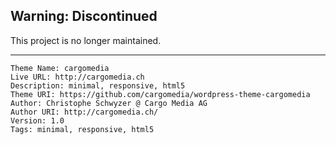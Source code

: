 ## Warning: Discontinued

This project is no longer maintained.

---

```
Theme Name: cargomedia
Live URL: http://cargomedia.ch
Description: minimal, responsive, html5
Theme URI: https://github.com/cargomedia/wordpress-theme-cargomedia
Author: Christophe Schwyzer @ Cargo Media AG
Author URI: http://cargomedia.ch/
Version: 1.0
Tags: minimal, responsive, html5
```
